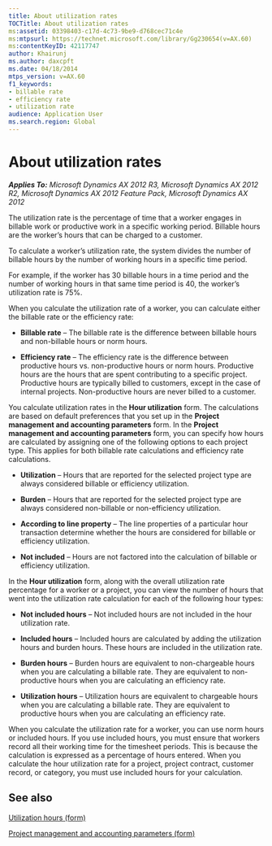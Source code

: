 ```yaml
---
title: About utilization rates
TOCTitle: About utilization rates
ms:assetid: 03398403-c17d-4c73-9be9-d768cec71c4e
ms:mtpsurl: https://technet.microsoft.com/library/Gg230654(v=AX.60)
ms:contentKeyID: 42117747
author: Khairunj
ms.author: daxcpft
ms.date: 04/18/2014
mtps_version: v=AX.60
f1_keywords:
- billable rate
- efficiency rate
- utilization rate
audience: Application User
ms.search.region: Global
---
```


# About utilization rates 


_**Applies To:** Microsoft Dynamics AX 2012 R3, Microsoft Dynamics AX 2012 R2, Microsoft Dynamics AX 2012 Feature Pack, Microsoft Dynamics AX 2012_

The utilization rate is the percentage of time that a worker engages in billable work or productive work in a specific working period. Billable hours are the worker’s hours that can be charged to a customer.

To calculate a worker’s utilization rate, the system divides the number of billable hours by the number of working hours in a specific time period.

For example, if the worker has 30 billable hours in a time period and the number of working hours in that same time period is 40, the worker’s utilization rate is 75%.

When you calculate the utilization rate of a worker, you can calculate either the billable rate or the efficiency rate:

  - **Billable rate** – The billable rate is the difference between billable hours and non-billable hours or norm hours.

  - **Efficiency rate** – The efficiency rate is the difference between productive hours vs. non-productive hours or norm hours. Productive hours are the hours that are spent contributing to a specific project. Productive hours are typically billed to customers, except in the case of internal projects. Non-productive hours are never billed to a customer.

You calculate utilization rates in the **Hour utilization** form. The calculations are based on default preferences that you set up in the **Project management and accounting parameters** form. In the **Project management and accounting parameters** form, you can specify how hours are calculated by assigning one of the following options to each project type. This applies for both billable rate calculations and efficiency rate calculations.

  - **Utilization** – Hours that are reported for the selected project type are always considered billable or efficiency utilization.

  - **Burden** – Hours that are reported for the selected project type are always considered non-billable or non-efficiency utilization.

  - **According to line property** – The line properties of a particular hour transaction determine whether the hours are considered for billable or efficiency utilization.

  - **Not included** – Hours are not factored into the calculation of billable or efficiency utilization.

In the **Hour utilization** form, along with the overall utilization rate percentage for a worker or a project, you can view the number of hours that went into the utilization rate calculation for each of the following hour types:

  - **Not included hours** – Not included hours are not included in the hour utilization rate.

  - **Included hours** – Included hours are calculated by adding the utilization hours and burden hours. These hours are included in the utilization rate.

  - **Burden hours** – Burden hours are equivalent to non-chargeable hours when you are calculating a billable rate. They are equivalent to non-productive hours when you are calculating an efficiency rate.

  - **Utilization hours** – Utilization hours are equivalent to chargeable hours when you are calculating a billable rate. They are equivalent to productive hours when you are calculating an efficiency rate.

When you calculate the utilization rate for a worker, you can use norm hours or included hours. If you use included hours, you must ensure that workers record all their working time for the timesheet periods. This is because the calculation is expressed as a percentage of hours entered. When you calculate the hour utilization rate for a project, project contract, customer record, or category, you must use included hours for your calculation.

## See also

[Utilization hours (form)](https://technet.microsoft.com/library/hh208657\(v=ax.60\))

[Project management and accounting parameters (form)](https://technet.microsoft.com/library/aa599440\(v=ax.60\))

  


